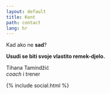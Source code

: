 ```yaml
---
layout: default
title: Kont
path: contact
lang: hr
---
```


Kad ako ne **sad**?


**Usudi se biti svoje vlastito remek-djelo.**

Tihana Tamindžić<br>
*coach* i trener

{% include social.html %}

